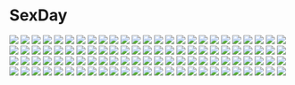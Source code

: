 # SexDay
![](https://konachan.com/image/3ba119fcaa430b1c7ba342df8b53cda0/Konachan.com%20-%20191347%20anthropomorphism%20axelcre%20barefoot%20blush%20bubbles%20dress%20gloves%20horns%20kantai_collection%20loli%20northern_ocean_hime%20red_eyes%20signed%20white_hair.jpg)
![](https://konachan.com/jpeg/289cc3c53ee8d8f17baa89a76e79cb92/Konachan.com%20-%20242385%20black_hair%20blonde_hair%20ddaomphyo%20dress%20flowers%20long_hair%20male%20original%20petals%20yellow_eyes.jpg)
![](https://konachan.com/image/f7b65cb03520c4f1f3e3bb6bd8f2d7a3/Konachan.com%20-%2061161%20amamiya_yuuko%20ef%20ef_a_fairy_tale_of_the_two.jpg)
![](https://konachan.com/jpeg/13a6c564f9492eac3dd3aaf4d84dbb65/Konachan.com%20-%2014397%20azumanga_daioh%20kurosawa_minamo.jpg)
![](https://konachan.com/image/0dfdbecd606ddaae31bbe7d392f775c2/Konachan.com%20-%20142015%20blue_eyes%20breasts%20lala_satalin_deviluke%20long_hair%20navel%20nipples%20pink_hair%20third-party_edit%20to_love_ru%20topless.jpg)
![](https://konachan.com/image/741e08b1fe0662d7e5f9a457f290f553/Konachan.com%20-%20155550%20blush%20breasts%20cleavage%20hifmoon%20horns%20maou_%28maoyuu%29%20maoyuu_maou_yuusha%20red_eyes%20red_hair.jpg)
![](https://konachan.com/image/ee597ad4b6e32669f78cd674bd669c34/Konachan.com%20-%205236%20blush%20satou_keisaku%20school_uniform%20shakugan_no_shana%20shana%20tanaka_eita%20yoshida_kazumi.jpg)
![](https://konachan.com/jpeg/7a5e43b129c8e7bc696ef479601c2f58/Konachan.com%20-%20172915%20boots%20breasts%20cleavage%20daive%20elbow_gloves%20gloves%20green_hair%20long_hair%20pointed_ears%20pokemon%20red_eyes%20serperior%20skirt%20sword%20thighhighs%20weapon%20white.jpg)
![](https://konachan.com/image/00f613ab6801ea2738d079a373deccdc/Konachan.com%20-%20111547%20ebyo%20harry_potter%20james_potter%20lily_evans%20peter_pettigrew%20regulus_black%20remus_john_lupin%20severus_snape%20sirius_black.jpg)
![](https://konachan.com/image/e1458fdd0f2dbdeab7ae43956b86a092/Konachan.com%20-%20188101%20black_hair%20breasts%20censored%20fingering%20nami%20nel-zel_formula%20nico_robin%20nipples%20one_piece%20orange_hair%20ponytail%20pussy_juice%20tears%20yuri.jpg)
![](https://konachan.com/image/30a4c3e5598b6e9c9ea95fae29869034/Konachan.com%20-%20114758%20all_male%20baby_be%27el%20beelzebub_%28manga%29%20brown_hair%20green_hair%20male%20nyorai%20oga_tatsumi%20sunset.jpg)
![](https://konachan.com/image/d6fbc60bc3e6b672be1821c551e6826a/Konachan.com%20-%20161652%20aliasing%20azican%20bra%20breasts%20brown_hair%20idolmaster%20idolmaster_cinderella_girls%20nitta_minami%20nopan%20pussy%20thighhighs%20uncensored%20underwear.jpg)
![](https://konachan.com/jpeg/40ab562bdafa66e7d8dff05d704dffa2/Konachan.com%20-%2018816%20ellene_sylvana%20komatsu_eiji%20majokko_a_la_mode%20milky_milkcock%20rydia_arsenal%20seven_%28majokko_a_la_mode%29%20silvia_aizetto.jpg)
![](https://konachan.com/jpeg/34578ec7d76806509461d64b7920679e/Konachan.com%20-%2034647%20hiiragi_kagami%20lucky_star.jpg)
![](https://konachan.com/image/59c26c3e730f36f95caba9da4391fe2c/Konachan.com%20-%2013735%20all_male%20apple%20death_note%20food%20fruit%20male%20polychromatic%20yagami_light.jpg)
![](https://konachan.com/image/686fc993eb45ece02543028b6bdd66d3/Konachan.com%20-%2032447%20bamboo_blade%20barefoot%20beach%20bikini%20summer%20swimsuit%20water.jpg)
![](https://konachan.com/jpeg/09bd45467314fc72b02bcee9a9ac442a/Konachan.com%20-%20260533%20blush%20bow%20breasts%20candy%20chocolate%20cleavage%20green_eyes%20green_hair%20inuyama_aoi%20kazenokaze%20no_bra%20panties%20thighhighs%20underwear%20valentine%20yuru_camp.jpg)
![](https://konachan.com/image/453cba2ef7ad1394c96835357e585548/Konachan.com%20-%20246619%20aqua_eyes%20aqua_hair%20bow%20hat%20hatsune_miku%20long_hair%20sevens_%28treefeather%29%20skirt%20twintails%20vocaloid.jpg)
![](https://konachan.com/image/15f8e72c11570e05642e95369302e15d/Konachan.com%20-%20167780%20ano_hi_mita_hana_no_namae_wo_bokutachi_wa_mada_shiranai%20blue_eyes%20clouds%20dress%20honma_meiko%20loli%20long_hair%20tagme%20tagme_%28artist%29%20white_hair.jpg)
![](https://konachan.com/jpeg/72e0afb2160901819ea36ecf3ae08b2e/Konachan.com%20-%20107250%20bath%20breasts%20censored%20clochette%20fingering%20game_cg%20green_eyes%20hayase_manami%20kamikaze_explorer%20nipples%20nude%20oshiki_hitoshi%20pink_hair%20pussy%20water%20wet.jpg)
![](https://konachan.com/jpeg/d5ecd61ed934d81e3545538917755d9e/Konachan.com%20-%20258775%20akamatsu_kaede%20blonde_hair%20bow%20cherry_blossoms%20dangan-ronpa%20dress%20elbow_gloves%20flowers%20gloves%20instrument%20long_hair%20piano%20pink_eyes%20uwro%20watermark.jpg)
![](https://konachan.com/jpeg/bcb23e68b918d0b1fb7c23bd28602d6e/Konachan.com%20-%20190892%20ashishun%20ass%20blue_eyes%20drink%20game_cg%20komagata_yuzuki%20long_hair%20marmalade%20ponytail%20primal_x_hearts%20red_hair%20thighhighs%20twintails%20waitress%20wristwear.jpg)
![](https://konachan.com/image/d659fb36312539cb916aa567d7e3b72f/Konachan.com%20-%20226305%20aqua_eyes%20blonde_hair%20daidou_%28demitasse%29%20festival%20japanese_clothes%20kagamine_rin%20leaves%20miko%20short_hair%20shrine%20tree%20vocaloid.jpg)
![](https://konachan.com/image/018384ab58a442897335aa7839a8a5e3/Konachan.com%20-%20220742%20braids%20brown_hair%20culture_japan%20long_hair%20orange_eyes%20school_uniform%20suenaga_mirai%20white%20yuuki_hagure.jpg)
![](https://konachan.com/image/4f502a51ef4f1a0d2f055e28c82ab747/Konachan.com%20-%20155015%20black_hair%20gloves%20hatsune_miku%20mstm%20red_eyes%20vocaloid.jpg)
![](https://konachan.com/image/be3337c53e037a267a43b2c7e9634bf4/Konachan.com%20-%20277274%20airship%20animal_ears%20aqua_eyes%20aqua_hair%20building%20bunny_ears%20bunnygirl%20city%20gloves%20gun%20kvpk5428%20long_hair%20motorcycle%20twintails%20vocaloid%20weapon.jpg)
![](https://konachan.com/image/088dbeda8ff8cbeffb0091a7d397ee2d/Konachan.com%20-%20205204%20akagi_%28kancolle%29%20anthropomorphism%20bow_%28weapon%29%20elise_%28piclic%29%20gloves%20japanese_clothes%20long_hair%20petals%20ribbons%20skirt%20thighhighs%20weapon%20zettai_ryouiki.jpg)
![](https://konachan.com/jpeg/74210094122c14918f4a20d3d89cb7e0/Konachan.com%20-%20202113%20animal%20bird%20building%20ciavis0339%20city%20dress%20hat%20original%20polychromatic%20scenic%20thighhighs.jpg)
![](https://konachan.com/jpeg/177b5f0dea0cd2a5c2dc788b7e90b919/Konachan.com%20-%20264869%20ass%20blush%20cum%20dress%20game_cg%20green_eyes%20long_hair%20panties%20pink_hair%20po_%28artist%29%20pussy_juice%20stockings%20studio_momiji%20tiara%20underwear.jpg)
![](https://konachan.com/image/718566860dee0e17bbf6de6d8908a54f/Konachan.com%20-%20281892%20blue_eyes%20boots%20breast_hold%20breasts%20cleavage%20gloves%20green_hair%20hat%20long_hair%20navel%20original%20red_eyes%20skirt%20sword%20thighhighs%20twintails%20weapon%20white.jpg)
![](https://konachan.com/jpeg/24caca30799e12cd2e51403a87890e9a/Konachan.com%20-%20233366%20anal%20animal_ears%20catgirl%20dk_senie%20original%20pussy_juice%20tail%20thighhighs.jpg)
![](https://konachan.com/image/2db4af456f6430e0582ea9866d693651/Konachan.com%20-%20254515%20aqua_eyes%20aqua_hair%20hatsune_miku%20lococo%3Ap%20long_hair%20school_uniform%20twintails%20vocaloid.jpg)
![](https://konachan.com/image/99e40eef9af83c4a88033013f13619bf/Konachan.com%20-%20249886%20breasts%20brown_hair%20green_eyes%20kai_yuuki%20nipples%20no_bra%20original%20panties%20panty_pull%20short_hair%20thighhighs%20underboob%20underwear.jpg)
![](https://konachan.com/image/106b8ff51d744bf6e00632546fea01c4/Konachan.com%20-%20214502%20ass%20bodysuit%20breasts%20cameltoe%20cleavage%20dungeon_and_fighter%20elbow_gloves%20gloves%20haraguroi_you%20long_hair%20red_eyes%20sideboob%20weapon%20white_hair%20wristwear.jpg)
![](https://konachan.com/image/c9faef88e165a4945cbf3bb9d325db59/Konachan.com%20-%2040763%20blue_eyes%20clannad%20gray_hair%20headband%20key%20logo%20long_hair%20sakagami_tomoyo%20sport%20tennis%20uniform%20zoom_layer.jpg)
![](https://konachan.com/jpeg/54c8b0ada13a3cc7800fb989a8cb43ba/Konachan.com%20-%20296766%202girls%20anthropomorphism%20azur_lane%20bikini%20eldridge_%28azur_lane%29%20kokuto_%28kurousagi1210%29%20le_malin_%28azur_lane%29%20loli%20swimsuit.jpg)
![](https://konachan.com/image/43c9e0526d6d36f6a4ec462e94999478/Konachan.com%20-%20257575%20aqua_hair%20barefoot%20building%20gjkdyu%20hat%20jpeg_artifacts%20keifuku-san%20keifuku_%28tatsuki%29%20loli%20long_hair%20ruins%20torii%20tree.jpg)
![](https://konachan.com/jpeg/49e855731fef22a12176e8aff7b2cd8f/Konachan.com%20-%20302790%20animal_ears%20arpiel%20bicolored_eyes%20breasts%20glasses%20horns%20nipples%20nude%20poho%20signed.jpg)
![](https://konachan.com/jpeg/c4a92a528d5b72009c23e3e97760b397/Konachan.com%20-%20300967%20anthropomorphism%20bed%20blonde_hair%20blush%20girls_frontline%20gmkj%20long_hair%20nopan%20pussy%20pussy_juice%20thighhighs%20uncensored%20yellow_eyes.jpg)
![](https://konachan.com/image/27ac2a2f97baa8dc3eba1675f22dcb26/Konachan.com%20-%2063991%20favorite%20game_cg%20hoshizora_no_memoria%20tagme.jpg)
![](https://konachan.com/image/9d138d140939a82d78e41e8daa23d181/Konachan.com%20-%2021219%20cc%20code_geass.jpg)
![](https://konachan.com/image/c31306c80d70609dc3beb2f694d387ae/Konachan.com%20-%2087309%20balalaika%20black_lagoon%20braids%20eda%20group%20gun%20maid%20navel%20nun%20revy%20roberta%20shenhua%20sunglasses%20sword%20tagme_%28artist%29%20tattoo%20weapon.jpg)
![](https://konachan.com/image/56cbb4b6d1df81c7ae76a46f9658fff7/Konachan.com%20-%20152815%20aisha_%28elsword%29%20elsword%20hatsunatsu%20purple_eyes%20purple_hair.jpg)
![](https://konachan.com/image/9aaf6974b1530444421b6bc8f21d7e46/Konachan.com%20-%2011748%20blue%20logo%20niea_7%20niea_%28character%29%20pointed_ears%20zoom_layer.jpg)
![](https://konachan.com/image/a597e8ff74b482cef33e3b9a1c389fda/Konachan.com%20-%20191126%20coffee-kizoku%20free_friends%20long_hair%20shinozaki_sumire.jpg)
![](https://konachan.com/image/6ff8577ea3ba7eeba9d31af45efbf282/Konachan.com%20-%20170150%20blonde_hair%20lawliert%20long_hair%20monogatari_%28series%29%20oshino_shinobu%20pointed_ears%20sky%20stars%20yellow_eyes.jpg)
![](https://konachan.com/image/b9724836d63433f759aa853f954a639f/Konachan.com%20-%20199661%202girls%20blonde_hair%20boots%20bow%20braids%20brown_eyes%20brown_hair%20hat%20long_hair%20miko%20night%20rainbow%20skirt%20sky%20socks%20stars%20touhou%20wink%20witch%20witch_hat%20wristwear.jpg)
![](https://konachan.com/jpeg/d84c55adecc1fa23520e6d56ffb5f8ab/Konachan.com%20-%20189128%20bath%20bathtub%20black_hair%20blue_eyes%20breasts%20cleavage%20endou_rino%20jinsei_%28la_bonne_vie%29%20long_hair%20nude%20nyantype%20scan%20water%20wet.jpg)
![](https://konachan.com/image/f63a100b981e4b02c169c394839e1b03/Konachan.com%20-%20117749%20breasts%20censored%20cum%20dragonmaterial%20fellatio%20glasses%20lucky_star%20nipples%20paizuri%20penis%20pink_hair%20takara_miyuki.jpg)
![](https://konachan.com/jpeg/ef7bfa662b8aacca5e9c363ed6a97852/Konachan.com%20-%205010%20moetan%20pop.jpg)
![](https://konachan.com/image/cb27ab7544ccb87319f1ee0e41687ac4/Konachan.com%20-%2043810%202girls%20bleach%20cirno%20fairy%20katana%20konpaku_youmu%20parody%20sword%20touhou%20weapon%20wings.jpg)
![](https://konachan.com/jpeg/43a0deb15e69144d9ee3ee5dcce942ae/Konachan.com%20-%20168778%20blonde_hair%20blue_eyes%20close%20long_hair%20original%20school_uniform%20yuuki_tatsuya.jpg)
![](https://konachan.com/image/2c29ec6ffd17d31a7d487f15e7f5e755/Konachan.com%20-%2040598%20nurse%20yukiwo.jpg)
![](https://konachan.com/image/dc19a86a455b864679c5be5d37e78243/Konachan.com%20-%2072638%20chibi%20food%20monk%20ragnarok_online.jpg)
![](https://konachan.com/image/8f4067d80f70255c85bea9c49a7f2c9e/Konachan.com%20-%20181481%20allenkung1%20blue%20japanese_clothes%20katana%20kill_la_kill%20kiryuin_satsuki%20ponytail%20sword%20weapon.jpg)
![](https://konachan.com/jpeg/8f6719957f08567a39fbbc6aadbeb631/Konachan.com%20-%20137163%20bikini%20blush%20breasts%20brown_hair%20furuike_ougi%20game_cg%20kikurage%20long_hair%20navel%20nipples%20onsen%20purple_software%20swimsuit%20tsukimori_hiro%20undressing%20wet.jpg)
![](https://konachan.com/image/517d4d10c9bfddc2ef7dfc4a4c3a435c/Konachan.com%20-%20197359%20absolute_duo%20ass%20barefoot%20food%20julie_sigtuna%20nopan%20seneto.jpg)
![](https://konachan.com/image/9d2aa3d46e75e54e6cba60e85888ffb7/Konachan.com%20-%207687%20animal_ears%20arisugawa_arisu%20feathers%20green_eyes%20kagihime_monogatari_eikyuu_alice_rondo%20kaishaku.jpg)
![](https://konachan.com/jpeg/ad302ccc9758b5d3456d8a08ed100bc9/Konachan.com%20-%20180720%20ass%20bikini%20breast_grab%20breasts%20game_cg%20glasses%20iizuki_tasuku%20lovely_x_cation_2%20nipples%20sex%20swimsuit%20tagme_%28character%29.jpg)
![](https://konachan.com/jpeg/6c102b6f9317f784cd369f7ce91a885a/Konachan.com%20-%2031136%20food%20game_cg%20gray_hair%20lyrical_lyric%20marmalade%20red_eyes.jpg)
![](https://konachan.com/image/7ef91d8e3ec15ee066944fa8131167c0/Konachan.com%20-%20104246%20barefoot%20blonde_hair%20corset%20couch%20dress%20loli%20lolita_fashion%20original%20pointed_ears%20tagme%20twintails%20tyun.jpg)
![](https://konachan.com/image/e060410228c4c26cfd7392352199b6bb/Konachan.com%20-%20176086%20blue_eyes%20blue_hair%20book%20boots%20dress%20fire_emblem%20gloves%20grass%20long_hair%20lucina_%28fire_emblem%29%20moppect%20nintendo%20petals%20shade%20sleeping%20tiara%20white_hair.jpg)
![](https://konachan.com/image/072ade8015fc768e74df1e1f74e3df35/Konachan.com%20-%2052788%20akiyama_mio%20hirasawa_yui%20k-on%21.jpg)
![](https://konachan.com/jpeg/ce51a0ec542917bc92992c0460896939/Konachan.com%20-%20139860%20blonde_hair%20breasts%20censored%20cunnilingus%20fault%20game_cg%20kamiwazumi_maya%20long_hair%20nipples%20penis%20purple_hair%20pussy%20sex%20taka_tony%20wet.jpg)
![](https://konachan.com/jpeg/d546649582e9bbb4f75db8ada6a56167/Konachan.com%20-%20287048%20blue_eyes%20blue_hair%20breasts%20japanese_clothes%20long_hair%20navel%20nipples%20no_bra%20open_shirt%20panties%20rem_%28re%3Azero%29%20underwear%20waifu2x%20yasuyuki%20yukata.jpg)
![](https://konachan.com/jpeg/660e4a77cb747893d3d90bc360c280ac/Konachan.com%20-%20193137%20bed%20blue_eyes%20blush%20breasts%20brown_hair%20game_cg%20hananomiya_mizuho%20long_hair%20navel%20navel_%28company%29%20nipples%20nishimata_aoi%20panties%20underwear.jpg)
![](https://konachan.com/image/e13f1c9df525ca850403ac8e439d27f8/Konachan.com%20-%2043686%20bra%20clannad%20fujibayashi_kyou%20gym_uniform%20panties%20striped_panties%20thighhighs%20underwear%20white.jpg)
![](https://konachan.com/image/fa0aa51ce6399a412a96a94a077d4f37/Konachan.com%20-%20240260%20cherry_blossoms%20flowers%20original%20petals%20rapt_%2847256%29%20scenic%20signed%20tree%20water.jpg)
![](https://konachan.com/image/e2ab2377a74606a014158d833a496d6b/Konachan.com%20-%20146520%20brown_eyes%20brown_hair%20long_hair%20sword_art_online%20thighhighs%20xinta%20yuuki_asuna.jpg)
![](https://konachan.com/jpeg/f54db6dbb95e4b3755519e546c453789/Konachan.com%20-%20284419%20black_hair%20blush%20brown_eyes%20camera%20dress%20flowers%20long_hair%20original%20saya_%28mychristian2%29%20shade.jpg)
![](https://konachan.com/jpeg/72ba1521e901d404bac807cad23f0c18/Konachan.com%20-%20255081%20bug_system%20censored%20game_cg%20glasses%20green_eyes%20haze_man_-_the_local_hero_-%20kyou_%28kurifuto%29%20long_hair%20mikazuki_touko%20open_shirt%20penis%20purple_hair.jpg)
![](https://konachan.com/image/f298d7115b6b6b3ba5969b06e921e0c4/Konachan.com%20-%20186070%20blush%20bra%20breasts%20cleavage%20kestrel%20long_hair%20monochrome%20navel%20original%20pantyhose%20underwear.jpg)
![](https://konachan.com/image/f170a1c6ed666946a56c5c9a010b6841/Konachan.com%20-%20144139%20animal%20bandage%20brown_hair%20building%20elephant%20eyepatch%20food%20fruit%20long_hair%20necklace%20original%20red_eyes%20skull%20sword%20toi_%28number8%29%20vocaloid%20weapon.jpg)
![](https://konachan.com/image/80dac85ee08dbc2cf1498b044be46978/Konachan.com%20-%20283777%20car%20goggles%20motorcycle%20original%20suit%20tattoo%20tennohi%20watermark.jpg)
![](https://konachan.com/image/9ff53af24074be58a5822c1ac1217b35/Konachan.com%20-%20155520%20alice_in_wonderland%20black_hair%20bow%20brown_hair%20cosplay%20dress%20group%20hirasawa_yui%20k-on%21%20kinoshita_shizuka%20satou_akane%20taki_eri%20wakaouji_ichigo.jpg)
![](https://konachan.com/jpeg/e2efe7939d91a1ee80e8027b3ded7801/Konachan.com%20-%20227633%20breasts%20gloves%20gray_eyes%20gray_hair%20hat%20long_hair%20military%20navel%20nipples%20no_bra%20open_shirt%20panties%20pussy%20twintails%20uncensored%20underwear%20uniform%20waifu2x.jpg)
![](https://konachan.com/image/ccd364a955bf046f45b5d6d83808ba50/Konachan.com%20-%20255588%20apron%20flowers%20gloves%20gray_hair%20green_eyes%20idolmaster%20idolmaster_cinderella_girls%20long_hair%20lowlight_kirilenko%20shibuya_rin%20sunflower.jpg)
![](https://konachan.com/image/61d152274187ec960c85e26b3681d538/Konachan.com%20-%20232165%20aliasing%20ass%20barefoot%20beach%20bikini%20blonde_hair%20blush%20bow%20breasts%20clouds%20fate_%28series%29%20green_eyes%20kousaki_rui%20saber%20signed%20sky%20swimsuit%20water%20wink.jpg)
![](https://konachan.com/jpeg/82698eab8b22517920d468e690ed7526/Konachan.com%20-%20259551%20animal%20bird%20blush%20dress%20green_eyes%20long_hair%20scan%20shiratama%20summer_dress%20twintails.jpg)
![](https://konachan.com/image/bf0404d356401149b134c44768f775bd/Konachan.com%20-%20205443%20barefoot%20brown_hair%20flowers%20goggles%20original%20red_eyes%20swim_ring%20swimsuit%20tsumiwara%20water%20wet.jpg)
![](https://konachan.com/image/d721c59f60393c10f6c5c2496cc85dc3/Konachan.com%20-%2040032%20breasts%20cruccu%20galge.com%20japanese_clothes%20kimono%20logo%20nipples%20tagme.jpg)
![](https://konachan.com/image/2a46272cdc6b8fbcc376075073d468ac/Konachan.com%20-%2085818%20brown_eyes%20corticarte_apa_lagranges%20red_hair%20shinkyoku_soukai_polyphonica.jpg)
![](https://konachan.com/image/a47c464f7af0d683f31b4a34b7d906e1/Konachan.com%20-%20130375%20aishiro22%20blue_eyes%20kaito%20long_hair%20male%20megurine_luka%20pink%20pink_hair%20vocaloid.jpg)
![](https://konachan.com/image/d1cac85d520dd1bc0487e1efe5976214/Konachan.com%20-%20135498%20breast_grab%20breasts%20brown_hair%20censored%20dildo%20fellatio%20gloves%20group%20kneehighs%20long_hair%20nipples%20pussy_juice%20red_hair%20sex%20thighhighs%20toshiki_yui.jpg)
![](https://konachan.com/image/2d4b3b49ae08759aa06d8011bbfd16cc/Konachan.com%20-%20251875%20aqua_eyes%20armor%20artoria_pendragon_%28all%29%20blonde_hair%20braids%20fate_%28series%29%20fate_stay_night%20magic%20saber%20short_hair%20sword%20tagme_%28artist%29%20weapon.jpg)
![](https://konachan.com/image/b61cf921169c9d90b1c6d3ca14487adc/Konachan.com%20-%20195606%20blush%20bra%20breasts%20brown_hair%20cameltoe%20masturbation%20nipples%20open_shirt%20panties%20ponytail%20sento_isuzu%20skirt%20skirt_lift%20underwear%20undressing%20vibrator.jpg)
![](https://konachan.com/jpeg/4cce292341b0e158e24c01fe35609360/Konachan.com%20-%20124714%20blue_eyes%20blue_hair%20hatsune_miku%20hinanosuke%20long_hair%20skirt%20tie%20twintails%20vocaloid.jpg)
![](https://konachan.com/image/088d0ab5d971c6c693a4195e3c8c3832/Konachan.com%20-%2022482%20kanon%20tsukimiya_ayu.jpg)
![](https://konachan.com/image/f802018664ec7a531a702f2efaf04ff2/Konachan.com%20-%20271169%20azur_lane%20breasts%20censored%20cum%20gloves%20kneehighs%20long_hair%20navel%20nipples%20no_bra%20nopan%20oekakizuki%20pussy%20red_eyes%20skirt%20socks%20twintails%20upskirt%20water.jpg)
![](https://konachan.com/jpeg/53e90514d1b261feb921d006bbe0d1d3/Konachan.com%20-%20145531%20breasts%20freezing%20kim_kwang-hyun%20linchen_rana%20navel%20nipples%20nude%20pussy%20uncensored.jpg)
![](https://konachan.com/jpeg/a60accf0c6102b23923a048eeabe0fe1/Konachan.com%20-%20304315%20bra%20breasts%20cleavage%20long_hair%20norazura%20open_shirt%20panties%20pantyhose%20phone%20purple_eyes%20school_uniform%20shirt_lift%20skirt_lift%20tie%20underwear.jpg)
![](https://konachan.com/jpeg/5230158617714aaaeb1408c011d87ed4/Konachan.com%20-%20188061%202girls%20ass%20game_cg%20hayama_sei%20kogure_miori%20panties%20school_uniform%20seto_suzu%20spread_legs%20underwear%20yumemi_ga_cheek%20yuri.jpg)
![](https://konachan.com/image/31d215b1d44a0bdf8264d3fd73b0c322/Konachan.com%20-%20122734%20animal_ears%20bunny_ears%20bunnygirl%20dragon%20japanese_clothes%20kimono%20original%20takayama_toshiaki.jpg)
![](https://konachan.com/image/a4ff59f0c8dd351d6c455ea090d657d4/Konachan.com%20-%20135060%20black_hair%20bow%20breasts%20fang%20fire%20long_hair%20red_eyes%20reiuji_utsuho%20tora_%28trampjing%29%20touhou%20weapon%20wings.jpg)
![](https://konachan.com/image/6d42d35d07a7dd83391583909a1335c5/Konachan.com%20-%2045128%20angelica%20claes%20elsa%20flute%20gunslinger_girl%20henrietta%20instrument%20piano%20rico%20triela%20violin.jpg)
![](https://konachan.com/jpeg/eec7eb9ff55740ac090c50d750dade1a/Konachan.com%20-%20273819%20ass%20blush%20breasts%20cum%20fureraba%20game_cg%20long_hair%20nipples%20nude%20panties%20panty_pull%20penis%20pussy%20smee%20sunset%20tears%20twintails%20uncensored%20underwear.jpg)
![](https://konachan.com/jpeg/968f5b050158d935bb6f884d88f5ecdf/Konachan.com%20-%20255989%20animal_ears%20aqua_eyes%20ass%20blush%20bow%20braids%20breasts%20catgirl%20cleavage%20gray_hair%20original%20panties%20ribbons%20short_hair%20tail%20thighhighs%20underwear%20white.jpg)
![](https://konachan.com/image/e89108172f101a71654a29177cefd536/Konachan.com%20-%2041761%20close%20cowboy_bebop%20edward_wong_hau_pepelu_tivrusky_iv%20jpeg_artifacts.jpg)
![](https://konachan.com/image/515d677492391468c8eb82bcb17952b2/Konachan.com%20-%2034229%20blue_hair%20dizzy%20guilty_gear%20long_hair%20nipples%20red_eyes%20tail%20tomoya_kankurou%20topless%20zoom_layer.jpg)
![](https://konachan.com/image/e09bc04e173b7b005490f1ce801a26ab/Konachan.com%20-%20203548%20barefoot%20blonde_hair%20breasts%20cleavage%20flowers%20green_eyes%20hotpepperman%20jpeg_artifacts%20meimei_%28p%26d%29%20puzzle_%26_dragons%20rose.jpg)
